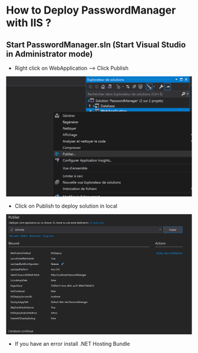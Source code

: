 # How to Deploy PasswordManager with IIS ?

## Start PasswordManager.sln (Start Visual Studio in Administrator mode)

- Right click on WebApplication --> Click Publish
<img src="screenshots/screenshotsDeploy/Publish.png" height="325">

- Click on Publish to deploy solution in local
<img src="screenshots/screenshotsDeploy/Deploy Solution.png" height="325">



* If you have an error install .NET Hosting Bundle
